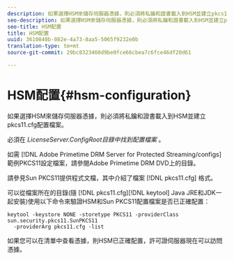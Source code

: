 ```yaml
---
description: 如果選擇HSM來儲存伺服器憑據，則必須將私鑰和證書載入到HSM並建立pkcs11.cfg配置檔案。
seo-description: 如果選擇HSM來儲存伺服器憑據，則必須將私鑰和證書載入到HSM並建立pkcs11.cfg配置檔案。
seo-title: HSM配置
title: HSM配置
uuid: 3610840b-082e-4a73-8aa5-5065f9232e0b
translation-type: tm+mt
source-git-commit: 29bc8323460d9be0fce66cbea7c6fce46df20d61

---
```



# HSM配置{#hsm-configuration}

如果選擇HSM來儲存伺服器憑據，則必須將私鑰和證書載入到HSM並建立pkcs11.cfg配置檔案。

必須在 *LicenseServer.ConfigRoot目錄中找到配置檔案* 。

如需 [!DNL Adobe Primetime DRM Server for Protected Streaming/configs] 範例PKCS11設定檔案，請參閱Adobe Primetime DRM DVD上的目錄。

請參見Sun PKCS11提供程式文檔，其中介紹了檔案 [!DNL pkcs11.cfg] 格式。

可以從檔案所在的目錄(隨 [!DNL pkcs11.cfg][!DNL keytool] Java JRE和JDK一起安裝)使用以下命令來驗證HSM和Sun PKCS11配置檔案是否已正確配置：

```
keytool -keystore NONE -storetype PKCS11 -providerClass sun.security.pkcs11.SunPKCS11 
  -providerArg pkcs11.cfg -list
```

如果您可以在清單中查看憑據，則HSM已正確配置，許可證伺服器現在可以訪問憑據。
